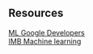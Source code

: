 ## Resources

[ML Google Developers](https://developers.google.com/machine-learning/crash-course/prereqs-and-prework) <br>
[IMB Machine learning](https://www.ibm.com/topics/machine-learning)

